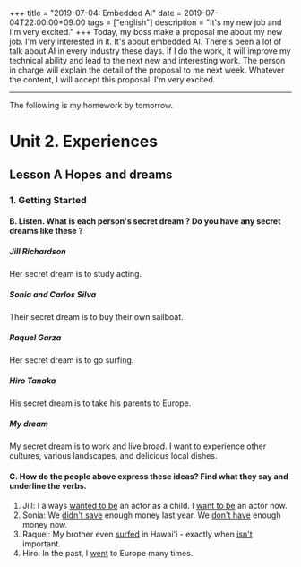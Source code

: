+++
title =  "2019-07-04: Embedded AI"
date = 2019-07-04T22:00:00+09:00
tags = ["english"]
description = "It's my new job and I'm very excited."
+++
Today, my boss make a proposal me about my new job.
I'm very interested in it.
It's about embedded AI.
There's been a lot of talk about AI in every industry these days.
If I do the work, it will improve my technical ability and
lead to the next new and interesting work.
The person in charge will explain the detail of the proposal to me next week.
Whatever the content, I will accept this proposal.
I'm very excited.

- - -
The following is my homework by tomorrow.

# Unit 2. Experiences
## Lesson A Hopes and dreams

### 1. Getting Started
#### B. Listen. What is each person's secret dream ? Do you have any secret dreams like these ?
##### Jill Richardson
Her secret dream is to study acting.
##### Sonia and Carlos Silva
Their secret dream is to buy their own sailboat.
##### Raquel Garza
Her secret dream is to go surfing.
##### Hiro Tanaka
His secret dream is to take his parents to Europe.

##### My dream
My secret dream is to work and live broad.
I want to experience other cultures, various landscapes, and delicious local dishes.

#### C. How do the people above express these ideas? Find what they say and underline the verbs.
1. Jill: I always <u>wanted to be</u> an actor as a child. I <u>want to be</u> an actor now.
2. Sonia: We <u>didn't save</u> enough money last year. We <u>don't have</u> enough money now.
3. Raquel: My brother even <u>surfed</u> in Hawai'i - exactly when <u>isn't</u> important.
4. Hiro: In the past, I <u>went</u> to Europe many times.
